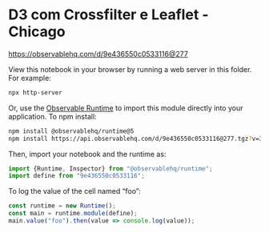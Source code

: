 # D3 com Crossfilter e Leaflet - Chicago

https://observablehq.com/d/9e436550c0533116@277

View this notebook in your browser by running a web server in this folder. For
example:

~~~sh
npx http-server
~~~

Or, use the [Observable Runtime](https://github.com/observablehq/runtime) to
import this module directly into your application. To npm install:

~~~sh
npm install @observablehq/runtime@5
npm install https://api.observablehq.com/d/9e436550c0533116@277.tgz?v=3
~~~

Then, import your notebook and the runtime as:

~~~js
import {Runtime, Inspector} from "@observablehq/runtime";
import define from "9e436550c0533116";
~~~

To log the value of the cell named “foo”:

~~~js
const runtime = new Runtime();
const main = runtime.module(define);
main.value("foo").then(value => console.log(value));
~~~
